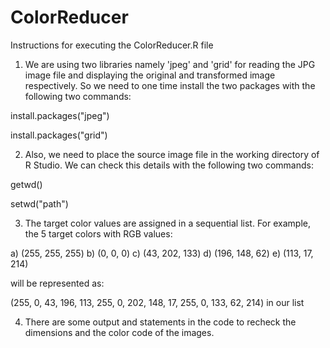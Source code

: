 # ColorReducer

Instructions for executing the ColorReducer.R file

1) We are using two libraries namely 'jpeg' and 'grid' for reading the JPG image file and displaying the original and transformed image respectively.
So we need to one time install the two packages with the following two commands:

install.packages("jpeg")

install.packages("grid")

2) Also, we need to place the source image file in the working directory of R Studio. We can check this details with the following two commands:

getwd()

setwd("path")

3) The target color values are assigned in a sequential list. For example, the 5 target colors with RGB values:

a)	(255, 255, 255)
b)	(0, 0, 0)
c)	(43, 202, 133)
d)	(196, 148, 62)
e)	(113, 17, 214)

will be represented as:

(255, 0, 43, 196, 113, 255, 0, 202, 148, 17, 255, 0, 133, 62, 214) in our list

4) There are some output and statements in the code to recheck the dimensions and the color code of the images.
